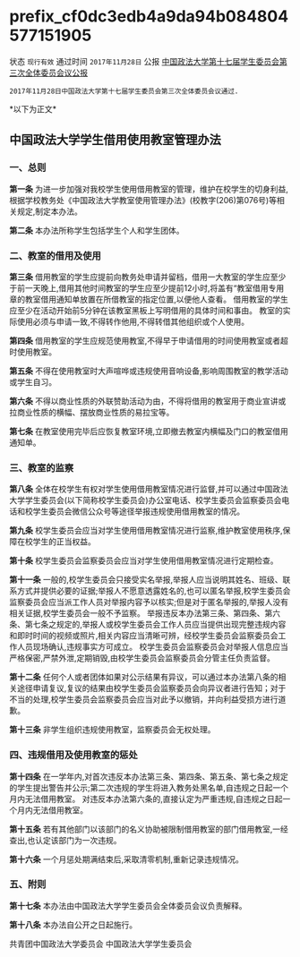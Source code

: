 # prefix\_cf0dc3edb4a9da94b084804577151905

状态 `现行有效` 通过时间 `2017年11月28日` 公报 [中国政法大学第十七届学生委员会第三次全体委员会议公报](https://mp.weixin.qq.com/s/HEcptRCjRFO0eNh1cXt2LQ)

```text
2017年11月28日中国政法大学第十七届学生委员会第三次全体委员会议通过.
```

\*以下为正文\*

## 中国政法大学学生借用使用教室管理办法

### 一、总则

**第一条** 为进一步加强对我校学生使用借用教室的管理，维护在校学生的切身利益,根据学校教务处《中国政法大学教室使用管理办法》\(校教字\(206\)第076号\)等相关规定,制定本办法。

**第二条** 本办法所称学生包括学生个人和学生团体。

### 二、教室的借用及使用

**第三条** 借用教室的学生应提前向教务处申请并留档，借用一大教室的学生应至少于前一天晚上,借用其他时间教室的学生应至少提前12小时,将盖有“教室借用专用章的教室借用通知单放置在所借教室的指定位置,以便他人查看。 借用教室的学生应至少在活动开始前5分钟在该教室黑板上写明借用的具体时间和事由。 教室的实际使用必须与申请一致,不得转作他用,不得转借其他组织或个人使用。

**第四条** 借用教室的学生应规范使用教室,不得早于申请借用的时间使用教室或者超时使用教室。

**第五条** 不得在使用教室时大声喧哗或违规使用音响设备,影响周围教室的教学活动或学生自习。

**第六条** 不得以商业性质的外联赞助活动为由，不得将借用的教室用于商业宣讲或拉商业性质的横幅、摆放商业性质的易拉宝等。

**第七条** 在教室使用完毕后应恢复教室环境,立即撤去教室内横幅及门口的教室借用通知单。

### 三、教室的监察

**第八条** 全体在校学生有权对学生使用借用教室情况进行监督,并可以通过中国政法大学学生委员会\(以下简称校学生委员会\)办公室电话、校学生委员会监察委员会电话和校学生委员会微信公众号等途径举报违规使用借用教室的情况。

**第九条** 校学生委员会应当对学生使用借用教室情况进行监察,维护教室使用秩序,保障在校学生的正当权益。

**第十条** 校学生委员会监察委员会应当对学生使用借用教室情况进行定期检查。

**第十一条** 一般的,校学生委员会只接受实名举报,举报人应当说明其姓名、班级、联系方式并提供必要的证据;举报人不愿意透露姓名的,也可以匿名举报,校学生委员会监察委员会应当派工作人员对举报内容予以核实;但是对于匿名举报的,举报人没有相关证据,校学生委员会一般不予监察。 举报违反本办法第三条、第四条、第六条、第七条之规定的,举报人或校学生委员会工作人员应当提供出现完整违规内容和即时时间的视频或照片,相关内容应当清晰可辨，经校学生委员会监察委员会工作人员现场确认,违规事实方可成立。 校学生委员会监察委员会对举报人信息应当严格保密,严禁外泄,定期销毁,由校学生委员会监察委员会分管主任负责监督。

**第十二条** 任何个人或者团体如果对公示结果有异议，可以通过本办法第八条的相关途径申请复议,复议的结果由校学生委员会监察委员会向异议者进行告知；对于不当的处理,校学生委员会监察委员会应当对此予以撤销，并向利益受损方进行道歉。

**第十三条** 非学生组织违规使用教室，监察委员会无权处理。

### 四、违规借用及使用教室的惩处

**第十四条** 在一学年内,对首次违反本办法第三条、第四条、第五条、第七条之规定的学生提出警告并公示;第二次违规的学生将进入教务处黑名单,自违规之日起一个月内无法借用教室。 对违反本办法第六条的,直接认定为严重违规,自违规之日起一个月内无法借用教室。

**第十五条** 若有其他部门以该部门的名义协助被限制借用教室的部门借用教室,一经查出,也认定该部门为一次违规。

**第十六条** 一个月惩处期满结束后,采取清零机制,重新记录违规情况。

### 五、附则

**第十七条** 本办法由中国政法大学学生委员会全体委员会议负责解释。

**第十八条** 本办法自公开之日起施行。

共青团中国政法大学委员会 中国政法大学学生委员会

